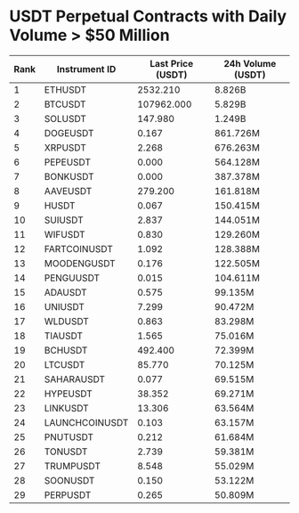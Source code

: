 # USDT Perpetual Contracts with Daily Volume > $50 Million

| Rank | Instrument ID | Last Price (USDT) | 24h Volume (USDT) |
|------|---------------|-------------------|-------------------|
| 1 | ETHUSDT | 2532.210 | 8.826B |
| 2 | BTCUSDT | 107962.000 | 5.829B |
| 3 | SOLUSDT | 147.980 | 1.249B |
| 4 | DOGEUSDT | 0.167 | 861.726M |
| 5 | XRPUSDT | 2.268 | 676.263M |
| 6 | PEPEUSDT | 0.000 | 564.128M |
| 7 | BONKUSDT | 0.000 | 387.378M |
| 8 | AAVEUSDT | 279.200 | 161.818M |
| 9 | HUSDT | 0.067 | 150.415M |
| 10 | SUIUSDT | 2.837 | 144.051M |
| 11 | WIFUSDT | 0.830 | 129.260M |
| 12 | FARTCOINUSDT | 1.092 | 128.388M |
| 13 | MOODENGUSDT | 0.176 | 122.505M |
| 14 | PENGUUSDT | 0.015 | 104.611M |
| 15 | ADAUSDT | 0.575 | 99.135M |
| 16 | UNIUSDT | 7.299 | 90.472M |
| 17 | WLDUSDT | 0.863 | 83.298M |
| 18 | TIAUSDT | 1.565 | 75.016M |
| 19 | BCHUSDT | 492.400 | 72.399M |
| 20 | LTCUSDT | 85.770 | 70.125M |
| 21 | SAHARAUSDT | 0.077 | 69.515M |
| 22 | HYPEUSDT | 38.352 | 69.271M |
| 23 | LINKUSDT | 13.306 | 63.564M |
| 24 | LAUNCHCOINUSDT | 0.103 | 63.157M |
| 25 | PNUTUSDT | 0.212 | 61.684M |
| 26 | TONUSDT | 2.739 | 59.381M |
| 27 | TRUMPUSDT | 8.548 | 55.029M |
| 28 | SOONUSDT | 0.150 | 53.122M |
| 29 | PERPUSDT | 0.265 | 50.809M |
